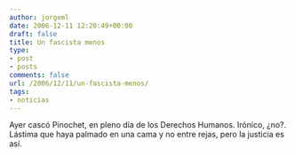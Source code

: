 ```yaml
---
author: jorgeml
date: 2006-12-11 12:20:49+00:00
draft: false
title: Un fascista menos
type: 
- post
- posts
comments: false
url: /2006/12/11/un-fascista-menos/
tags:
- noticias
---
```


Ayer cascó Pinochet, en pleno día de los Derechos Humanos. Irónico, ¿no?. Lástima que haya palmado en una cama y no entre rejas, pero la justicia es así.
